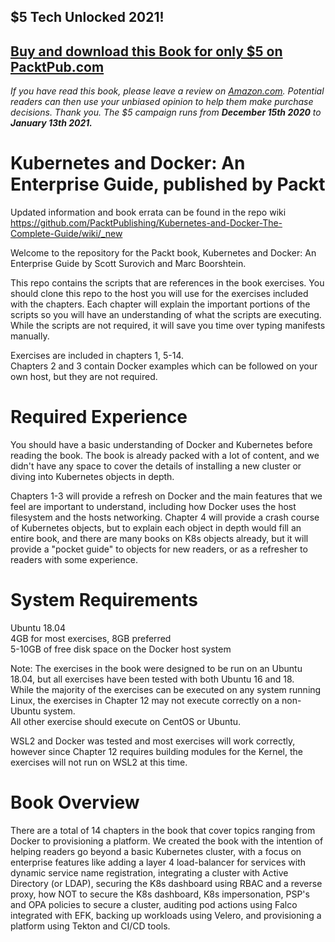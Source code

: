## $5 Tech Unlocked 2021!
[Buy and download this Book for only $5 on PacktPub.com](https://www.packtpub.com/product/kubernetes-and-docker-an-enterprise-guide/9781839213403)
-----
*If you have read this book, please leave a review on [Amazon.com](https://www.amazon.com/gp/product/183921340X).     Potential readers can then use your unbiased opinion to help them make purchase decisions. Thank you. The $5 campaign         runs from __December 15th 2020__ to __January 13th 2021.__*

# Kubernetes and Docker: An Enterprise Guide, published by Packt
  
Updated information and book errata can be found in the repo wiki https://github.com/PacktPublishing/Kubernetes-and-Docker-The-Complete-Guide/wiki/_new  
  
Welcome to the repository for the Packt book, Kubernetes and Docker: An Enterprise Guide by Scott Surovich and Marc Boorshtein.  
  
This repo contains the scripts that are references in the book exercises.  You should clone this repo to the host you will use for the exercises included with the chapters.
Each chapter will explain the important portions of the scripts so you will have an understanding of what the scripts are executing.  While the scripts are not required, it will save you time over typing manifests manually.  
  
Exercises are included in chapters 1, 5-14.  
Chapters 2 and 3 contain Docker examples which can be followed on your own host, but they are not required.  
  
# Required Experience  
You should have a basic understanding of Docker and Kubernetes before reading the book.  The book is already packed with a lot of content, and we didn't have any space to cover the details of installing a new cluster or diving into Kubernetes objects in depth.  
  
Chapters 1-3 will provide a refresh on Docker and the main features that we feel are important to understand, including how Docker uses the host filesystem and the hosts networking. Chapter 4 will provide a crash course of Kubernetes objects, but to explain each object in depth would fill an entire book, and there are many books on K8s objects already, but it will provide a "pocket guide" to objects for new readers, or as a refresher to readers with some experience. 

# System Requirements  
Ubuntu 18.04  
4GB for most exercises, 8GB preferred  
5-10GB of free disk space on the Docker host system    

Note: The exercises in the book were designed to be run on an Ubuntu 18.04, but all exercises have been tested with both Ubuntu 16 and 18.  
While the majority of the exercises can be executed on any system running Linux, the exercises in Chapter 12 may not execute correctly on a non-Ubuntu system.  
All other exercise should execute on CentOS or Ubuntu.

WSL2 and Docker was tested and most exercises will work correctly, however since Chapter 12 requires building modules for the Kernel, the exercises will not run on WSL2 at this time.  
  
# Book Overview  
There are a total of 14 chapters in the book that cover topics ranging from Docker to provisioning a platform.  We created the book with the intention of helping readers go beyond a basic Kubernetes cluster, with a focus on enterprise features like adding a layer 4 load-balancer for services with dynamic service name registration, integrating a cluster with Active Directory (or LDAP), securing the K8s dashboard using RBAC and a reverse proxy, how NOT to secure the K8s dashboard, K8s impersonation, PSP's and OPA policies to secure a cluster, auditing pod actions using Falco integrated with EFK, backing up workloads using Velero, and provisioning a platform using Tekton and CI/CD tools.

